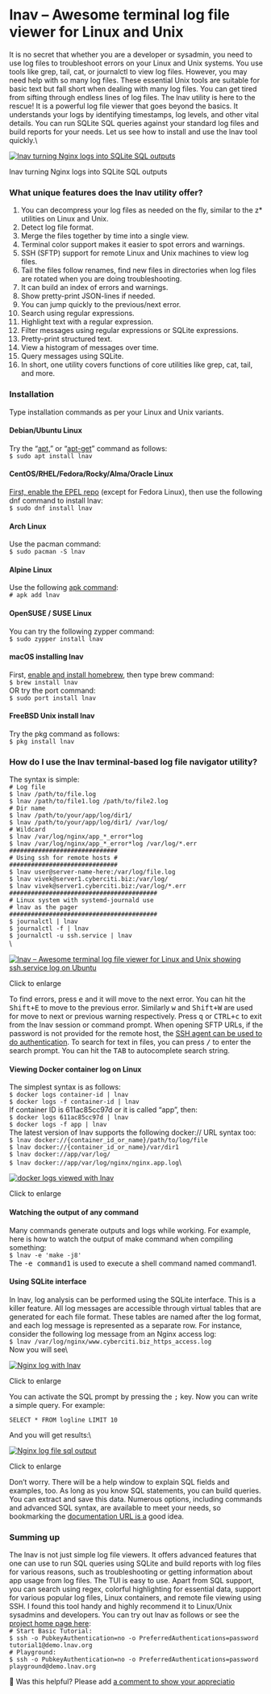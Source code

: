 # lnav – Awesome terminal log file viewer for Linux and Unix

It is no secret that whether you are a developer or sysadmin, you need to use log files to troubleshoot errors on your Linux and Unix systems. You use tools like grep, tail, cat, or journalctl to view log files. However, you may need help with so many log files. These essential Unix tools are suitable for basic text but fall short when dealing with many log files. You can get tired from sifting through endless lines of log files. The lnav utility is here to the rescue! It is a powerful log file viewer that goes beyond the basics. It understands your logs by identifying timestamps, log levels, and other vital details. You can run SQLite SQL queries against your standard log files and build reports for your needs. Let us see how to install and use the lnav tool quickly.\


[![lnav turning Nginx logs into SQLite SQL outputs](https://www.cyberciti.biz/media/new/cms/2024/06/lnav-welcome-599x185.png)](https://www.cyberciti.biz/media/new/cms/2024/06/lnav-welcome.png)

lnav turning Nginx logs into SQLite SQL outputs

### What unique features does the lnav utility offer?

1. You can decompress your log files as needed on the fly, similar to the z\* utilities on Linux and Unix.
2. Detect log file format.
3. Merge the files together by time into a single view.
4. Terminal color support makes it easier to spot errors and warnings.
5. SSH (SFTP) support for remote Linux and Unix machines to view log files.
6. Tail the files follow renames, find new files in directories when log files are rotated when you are doing troubleshooting.
7. It can build an index of errors and warnings.
8. Show pretty-print JSON-lines if needed.
9. You can jump quickly to the previous/next error.
10. Search using regular expressions.
11. Highlight text with a regular expression.
12. Filter messages using regular expressions or SQLite expressions.
13. Pretty-print structured text.
14. View a histogram of messages over time.
15. Query messages using SQLite.
16. In short, one utility covers functions of core utilities like grep, cat, tail, and more.

### Installation

Type installation commands as per your Linux and Unix variants.

#### Debian/Ubuntu Linux

Try the “[apt,](https://www.cyberciti.biz/faq/ubuntu-lts-debian-linux-apt-command-examples/)” or “[apt-get](https://www.cyberciti.biz/tips/linux-debian-package-management-cheat-sheet.html)” command as follows:\
`$ sudo apt install lnav`

#### CentOS/RHEL/Fedora/Rocky/Alma/Oracle Linux

[First, enable the EPEL repo](https://www.cyberciti.biz/faq/install-epel-repo-on-an-rhel-8-x/) (except for Fedora Linux), then use the following dnf command to install lnav:\
`$ sudo dnf install lnav`

#### Arch Linux

Use the pacman command:\
`$ sudo pacman -S lnav`

#### Alpine Linux

Use the following [apk command](https://www.cyberciti.biz/faq/10-alpine-linux-apk-command-examples/):\
`# apk add lnav`

#### OpenSUSE / SUSE Linux

You can try the following zypper command:\
`$ sudo zypper install lnav`

#### macOS installing lnav

First, [enable and install homebrew](https://www.cyberciti.biz/faq/how-to-install-homebrew-on-macos-package-manager/), then type brew command:\
`$ brew install lnav`\
OR try the port command:\
`$ sudo port install lnav`

#### FreeBSD Unix install lnav

Try the pkg command as follows:\
`$ pkg install lnav`

### How do I use the lnav terminal-based log file navigator utility?

The syntax is simple:\
`# Log file`\
`$ lnav /path/to/file.log`\
`$ lnav /path/to/file1.log /path/to/file2.log`\
`# Dir name`\
`$ lnav /path/to/your/app/log/dir1/`\
`$ lnav /path/to/your/app/log/dir1/ /var/log/`\
`# Wildcard`\
`$ lnav /var/log/nginx/app_*_error*log`\
`$ lnav /var/log/nginx/app_*_error*log /var/log/*.err`\
`##############################`\
`# Using ssh for remote hosts #`\
`##############################`\
`$ lnav user@server-name-here:/var/log/file.log`\
`$ lnav vivek@server1.cyberciti.biz:/var/log/`\
`$ lnav vivek@server1.cyberciti.biz:/var/log/*.err`\
`#########################################`\
`# Linux system with systemd-journald use`\
`# lnav as the pager`\
`#########################################`\
`$ journalctl | lnav`\
`$ journalctl -f | lnav`\
`$ journalctl -u ssh.service | lnav`\
\


[![lnav – Awesome terminal log file viewer for Linux and Unix showing ssh.service log on Ubuntu](https://www.cyberciti.biz/media/new/cms/2024/06/lnav-%E2%80%93-Awesome-terminal-log-file-viewer-for-Linux-and-Unix-showing-ssh.service-log-on-Ubuntu-599x384.jpg)](https://www.cyberciti.biz/media/new/cms/2024/06/lnav-%E2%80%93-Awesome-terminal-log-file-viewer-for-Linux-and-Unix-showing-ssh.service-log-on-Ubuntu.jpg)

Click to enlarge

To find errors, press <kbd>e</kbd> and it will move to the next error. You can hit the <kbd>Shift+E</kbd> to move to the previous error. Similarly <kbd>w</kbd> and <kbd>Shift+W</kbd> are used for move to next or previous warning respectively. Press <kbd>q</kbd> or <kbd>CTRL+c</kbd> to exit from the lnav session or command prompt. When opening SFTP URLs, if the password is not provided for the remote host, the [SSH agent can be used to do authentication](https://www.cyberciti.biz/faq/how-to-use-ssh-agent-for-authentication-on-linux-unix/). To search for text in files, you can press <kbd>/</kbd> to enter the search prompt. You can hit the <kbd>TAB</kbd> to autocomplete search string.

#### Viewing Docker container log on Linux

The simplest syntax is as follows:\
`$ docker logs container-id | lnav`\
`$ docker logs -f container-id | lnav`\
If container ID is 611ac85cc97d or it is called “app”, then:\
`$ docker logs 611ac85cc97d | lnav`\
`$ docker logs -f app | lnav`\
The latest version of lnav supports the following docker:// URL syntax too:\
`$ lnav docker://{container_id_or_name}/path/to/log/file`\
`$ lnav docker://{container_id_or_name}/var/dir1`\
`$ lnav docker://app/var/log/`\
`$ lnav docker://app/var/log/nginx/nginx.app.log`\


[![docker logs viewed with lnav](https://www.cyberciti.biz/media/new/cms/2024/06/docker-logs-viewed-with-lnav-599x385.png)](https://www.cyberciti.biz/media/new/cms/2024/06/docker-logs-viewed-with-lnav.png)

Click to enlarge

#### Watching the output of any command

Many commands generate outputs and logs while working. For example, here is how to watch the output of make command when compiling something:\
`$ lnav -e 'make -j8'`\
The <kbd>-e command1</kbd> is used to execute a shell command named command1.

#### Using SQLite interface

In lnav, log analysis can be performed using the SQLite interface. This is a killer feature. All log messages are accessible through virtual tables that are generated for each file format. These tables are named after the log format, and each log message is represented as a separate row. For instance, consider the following log message from an Nginx access log:\
`$ lnav /var/log/nginx/www.cyberciti.biz_https_access.log`\
Now you will see\


[![Nginx log with lnav](https://www.cyberciti.biz/media/new/cms/2024/06/nginx_log_1-599x44.png)](https://www.cyberciti.biz/media/new/cms/2024/06/nginx_log_1.png)

Click to enlarge

You can activate the SQL prompt by pressing the <kbd>;</kbd> key. Now you can write a simple query. For example:

```
SELECT * FROM logline LIMIT 10
```

And you will get results:\


[![Nginx log file sql output](https://www.cyberciti.biz/media/new/cms/2024/06/nginx_log_2-599x59.png)](https://www.cyberciti.biz/media/new/cms/2024/06/nginx_log_2.png)

Click to enlarge

Don’t worry. There will be a help window to explain SQL fields and examples, too. As long as you know SQL statements, you can build queries. You can extract and save this data. Numerous options, including commands and advanced SQL syntax, are available to meet your needs, so bookmarking the [documentation URL is a](https://docs.lnav.org/) good idea.

### Summing up

The lnav is not just simple log file viewers. It offers advanced features that one can use to run SQL queries using SQLite and build reports with log files for various reasons, such as troubleshooting or getting information about app usage from log files. The TUI is easy to use. Apart from SQL support, you can search using regex, colorful highlighting for essential data, support for various popular log files, Linux containers, and remote file viewing using SSH. I found this tool handy and highly recommend it to Linux/Unix sysadmins and developers. You can try out lnav as follows or see the [project home page here](https://lnav.org/):\
`# Start Basic Tutorial:`\
`$ ssh -o PubkeyAuthentication=no -o PreferredAuthentications=password tutorial1@demo.lnav.org`\
`# Playground:`\
`$ ssh -o PubkeyAuthentication=no -o PreferredAuthentications=password playground@demo.lnav.org`

🥺 Was this helpful? Please add [a comment to show your appreciatio](https://www.cyberciti.biz/open-source/lnav-linux-unix-ncurses-terminal-log-file-viewer/#respond)
